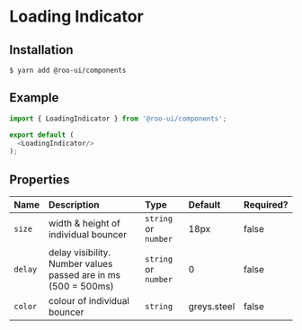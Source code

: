 # Loading Indicator

<!-- STORY -->

## Installation

```shell
$ yarn add @roo-ui/components
```

## Example

```js
import { LoadingIndicator } from '@roo-ui/components';

export default (
  <LoadingIndicator/>
);
```

## Properties

| Name    | Description                                                    | Type                 | Default     | Required? |
|:--------|:---------------------------------------------------------------|:---------------------|:------------|:----------|
| `size`  | width & height of individual bouncer                           | `string` or `number` | 18px        | false     |
| `delay` | delay visibility. Number values passed are in ms (500 = 500ms) | `string` or `number` | 0           | false     |
| `color` | colour of individual bouncer                                   | `string`             | greys.steel | false     |
